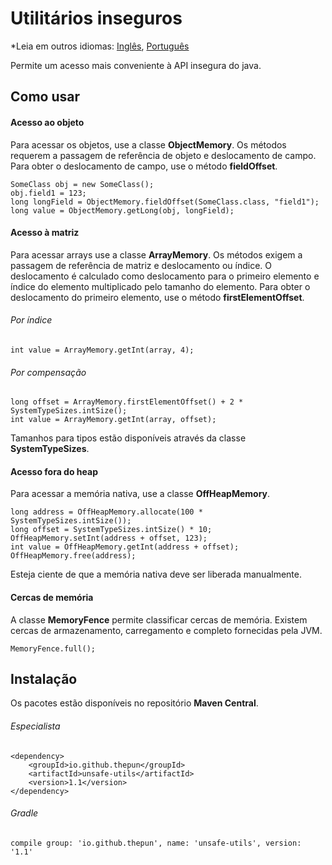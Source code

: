 # Utilitários inseguros
*Leia em outros idiomas: [Inglês](README.md), [Português](README-PT.md)

Permite um acesso mais conveniente à API insegura do java.

## Como usar

#### Acesso ao objeto
Para acessar os objetos, use a classe __ObjectMemory__. Os métodos requerem a passagem de referência de objeto e deslocamento de campo. Para obter o deslocamento de campo, use o método __fieldOffset__.
```
SomeClass obj = new SomeClass();
obj.field1 = 123;
long longField = ObjectMemory.fieldOffset(SomeClass.class, "field1");
long value = ObjectMemory.getLong(obj, longField);
```

#### Acesso à matriz
Para acessar arrays use a classe __ArrayMemory__. Os métodos exigem a passagem de referência de matriz e deslocamento ou índice. O deslocamento é calculado como deslocamento para o primeiro elemento
e índice do elemento multiplicado pelo tamanho do elemento. Para obter o deslocamento do primeiro elemento, use o método __firstElementOffset__.
###### Por índice
```
int value = ArrayMemory.getInt(array, 4);
```
###### Por compensação
```
long offset = ArrayMemory.firstElementOffset() + 2 * SystemTypeSizes.intSize();
int value = ArrayMemory.getInt(array, offset);
```
Tamanhos para tipos estão disponíveis através da classe __SystemTypeSizes__.

#### Acesso fora do heap
Para acessar a memória nativa, use a classe __OffHeapMemory__.
```
long address = OffHeapMemory.allocate(100 * SystemTypeSizes.intSize());
long offset = SystemTypeSizes.intSize() * 10;
OffHeapMemory.setInt(address + offset, 123);
int value = OffHeapMemory.getInt(address + offset);
OffHeapMemory.free(address);
```
Esteja ciente de que a memória nativa deve ser liberada manualmente.

#### Cercas de memória
A classe __MemoryFence__ permite classificar cercas de memória. Existem cercas de armazenamento, carregamento e completo fornecidas pela JVM.
```
MemoryFence.full();
```

## Instalação
Os pacotes estão disponíveis no repositório __Maven Central__.
###### Especialista
```
<dependency>
    <groupId>io.github.thepun</groupId>
    <artifactId>unsafe-utils</artifactId>
    <version>1.1</version>
</dependency>
```
###### Gradle
```
compile group: 'io.github.thepun', name: 'unsafe-utils', version: '1.1'
```
